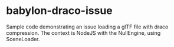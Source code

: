 # babylon-draco-issue

Sample code demonstrating an issue loading a glTF file with draco compression. The context is NodeJS with the NullEngine, using SceneLoader.

